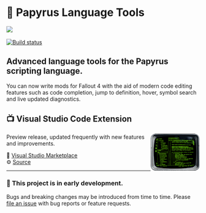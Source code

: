# 📜 Papyrus Language Tools

[![](https://vsmarketplacebadge.apphb.com/version-short/joelday.papyrus-lang-vscode.svg)](https://marketplace.visualstudio.com/items?itemName=joelday.papyrus-lang-vscode)

[![Build status](https://ci.appveyor.com/api/projects/status/ch28gapt2a38rxkn?svg=true)](https://ci.appveyor.com/project/joelday/papyrus-lang)

## Advanced language tools for the Papyrus scripting language.

You can now write mods for Fallout 4 with the aid of modern code editing features such as code completion, jump to definition, hover, symbol search and live updated diagnostics.

## 📺 Visual Studio Code Extension

<img align="right" src="src/papyrus-lang-vscode/images/icon-small-trimmed.png" width="128" />

Preview release, updated frequently with new features and improvements.

🔗 [Visual Studio Marketplace](https://marketplace.visualstudio.com/items?itemName=joelday.papyrus-lang-vscode)\
⚙️ [Source](src/papyrus-lang-vscode)

---

### 🚧 This project is in early development.

Bugs and breaking changes may be introduced from time to time. Please [file an issue](https://github.com/joelday/papyrus-lang/issues/new) with bug reports or feature requests.
